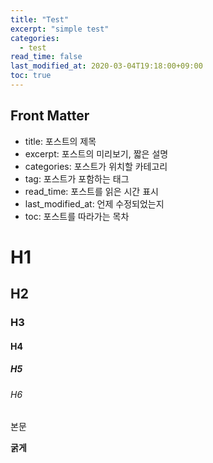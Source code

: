 ```yaml
---
title: "Test"
excerpt: "simple test"
categories: 
  - test
read_time: false
last_modified_at: 2020-03-04T19:18:00+09:00
toc: true
---
```

## Front Matter
- title: 포스트의 제목
- excerpt: 포스트의 미리보기, 짧은 설명
- categories: 포스트가 위치할 카테고리
- tag: 포스트가 포함하는 태그
- read_time: 포스트를 읽은 시간 표시
- last_modified_at: 언제 수정되었는지
- toc: 포스트를 따라가는 목차

# H1
## H2
### H3
#### H4
##### H5
###### H6

본문

**굵게**